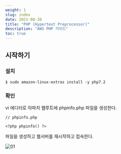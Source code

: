 ```yaml
---
weight: 1
slug: index
date: 2021-08-30
title: "PHP (Hypertext Preprocessor)"
description: "AWS PHP 가이드"
toc: true
---
```


## 시작하기

### 설치

```
$ sudo amazon-linux-extras install -y php7.2
```

### 확인

vi 에디터로 아파치 웹루트에 phpinfo.php 파일을 생성한다.
```
// phpinfo.php

<?php phpinfo() ?>
```

파일을 생성하고 웹서버를 재시작하고 접속한다.

![01](/docs/infra/aws/ec2/php/01.png)